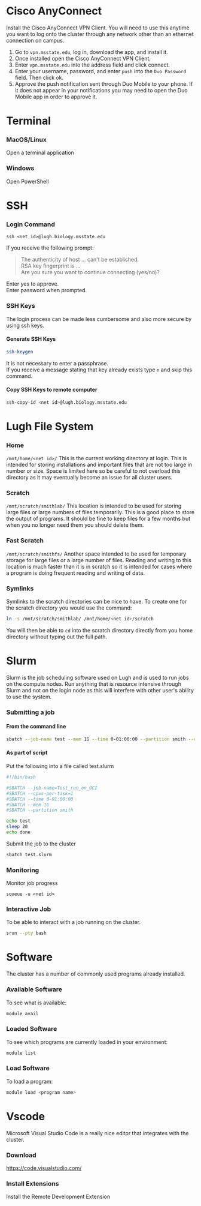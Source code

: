 # Cisco AnyConnect
Install the Cisco AnyConnect VPN Client.
You will need to use this anytime you want to log onto the cluster through any network other than an ethernet connection on campus.
1. Go to `vpn.msstate.edu`, log in, download the app, and install it.
2. Once installed open the Cisco AnyConnect VPN Client.
3. Enter `vpn.msstate.edu` into the address field and click connect.
4. Enter your username, password, and enter `push` into the `Duo Password` field. Then click ok.
5. Approve the push notification sent through Duo Mobile to your phone. If it does not appear in your notifications you may need to open the Duo Mobile app in order to approve it.

 
# Terminal
### MacOS/Linux
Open a terminal application

### Windows
Open PowerShell



# SSH
### Login Command
```
ssh <net id>@lugh.biology.msstate.edu
```
If you receive the following prompt:
>The authenticity of host ... can't be established.  
>RSA key fingerprint is ...  
>Are you sure you want to continue connecting (yes/no)?  

Enter yes to approve.  
Enter password when prompted.  

### SSH Keys
The login process can be made less cumbersome and also more secure by using ssh keys.

#### Generate SSH Keys
```bash
ssh-keygen
```
It is not necessary to enter a passphrase.  
If you receive a message stating that key already exists type `n` and skip this command.

#### Copy SSH Keys to remote computer
```bash
ssh-copy-id <net id>@lugh.biology.msstate.edu 
```



# Lugh File System
### Home
`/mnt/home/<net id>/` 
This is the current working directory at login. This is intended for storing installations and important files that are not too large in number or size. Space is limited here so be careful to not overload this directory as it may eventually become an issue for all cluster users.

### Scratch
`/mnt/scratch/smithlab/`
This location is intended to be used for storing large files or large numbers of files temporarily. This is a good place to store the output of programs. It should be fine to keep files for a few months but when you no longer need them you should delete them.

### Fast Scratch
`/mnt/scratch/smithfs/`
Another space intended to be used for temporary storage for large files or a large number of files. Reading and writing to this location is much faster than it is in scratch so it is intended for cases where a program is doing frequent reading and writing of data.  

### Symlinks
Symlinks to the scratch directories can be nice to have. To create one for the scratch directory you would use the command:
```bash
ln -s /mnt/scratch/smithlab/ /mnt/home/<net id>/scratch
```
You will then be able to `cd` into the scratch directory directly from you home directory without typing out the full path. 



# Slurm
Slurm is the job scheduling software used on Lugh and is used to run jobs on the compute nodes. Run anything that is resource intensive through Slurm and not on the login node as this will interfere with other user's ability to use the system.

### Submitting a job
#### From the command line
```bash
sbatch --job-name test --mem 1G --time 0-01:00:00 --partition smith --cpus-per-task 1 --wrap "echo test; sleep 20; echo done"
```

#### As part of script
Put the following into a file called test.slurm
```bash
#!/bin/bash

#SBATCH --job-name=Test_run_on_OCI
#SBATCH --cpus-per-task=1
#SBATCH --time 0-01:00:00 
#SBATCH --mem 1G
#SBATCH --partition smith 

echo test
sleep 20
echo done
```
Submit the job to the cluster
```bash
sbatch test.slurm
```

### Monitoring
Monitor job progress
```
squeue -u <net id>
```

### Interactive Job
To be able to interact with a job running on the cluster.
```bash
srun --pty bash
```



# Software
The cluster has a number of commonly used programs already installed.

### Available Software
To see what is available:
```bash
module avail
```

### Loaded Software
To see which programs are currently loaded in your environment:
```bash
module list
```

### Load Software
To load a program:
```bash
module load <program name>
```



# Vscode
Microsoft Visual Studio Code is a really nice editor that integrates with the cluster.

### Download
https://code.visualstudio.com/

### Install Extensions
Install the Remote Development Extension
